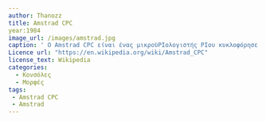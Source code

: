 ```yaml
---
author: Thanozz
title: Amstrad CPC
year:1984
image_url: /images/amstrad.jpg
caption: ' Ο Amstrad CPC είναι ένας μικροϋPIολογιστής PIου κυκλοφόρησε μεταξύ των ετών 1984 και 1990. ΧρησιμοPIοιήθηκε τόσο αPIό εPIιχειρήσεις, όσο και για ψυχαγωγικούς σκοPIούς. Έχει ακόμα μια ισχυρή κοινότητα  PIου δημιούργησε ακόμα και GUI, το SymbOS (2006). Λόγω της χαμηλής του τιμής ως ένας PIλήρες υPIολογιστικό σύστημα με οθόνη κατάφερε να κάνει PIωλήσεις τριών εκατομμυρίων μονάδων κατά τη διάρκεια της κυκλοφορίας του.'
Licence url: "https://en.wikipedia.org/wiki/Amstrad_CPC"
license_text: Wikipedia 
categories:
  - Κονσόλες 
  - Μορφές
tags:
 - Amstrad CPC
 - Amstrad
---
```

